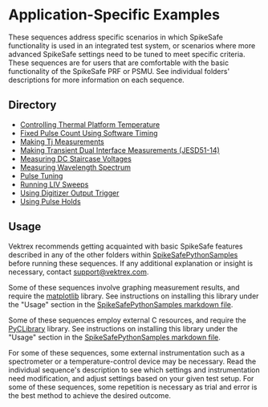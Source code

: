 # Application-Specific Examples

These sequences address specific scenarios in which SpikeSafe functionality is used in an integrated test system, or scenarios where more advanced SpikeSafe settings need to be tuned to meet specific criteria. These sequences are for users that are comfortable with the basic functionality of the SpikeSafe PRF or PSMU. See individual folders' descriptions for more information on each sequence.

## Directory
- [Controlling Thermal Platform Temperature](controlling_thermal_platform_temperature)
- [Fixed Pulse Count Using Software Timing](fixed_pulse_count_using_software_timing)
- [Making Tj Measurements](making_tj_measurements)
- [Making Transient Dual Interface Measurements (JESD51-14)](making_transient_dual_interface_measurement)
- [Measuring DC Staircase Voltages](measuring_dc_staircase_voltages)
- [Measuring Wavelength Spectrum](measuring_wavelength_spectrum)
- [Pulse Tuning](pulse_tuning)
- [Running LIV Sweeps](running_liv_sweeps)
- [Using Digitizer Output Trigger](using_digitizer_output_trigger)
- [Using Pulse Holds](using_pulse_holds)

## Usage

Vektrex recommends getting acquainted with basic SpikeSafe features described in any of the other folders within [SpikeSafePythonSamples](/../../) before running these sequences. If any additional explanation or insight is necessary, contact support@vektrex.com. 

Some of these sequences involve graphing measurement results, and require the [matplotlib](https://matplotlib.org/) library. See instructions on installing this library under the "Usage" section in the [SpikeSafePythonSamples markdown file](/README.md#installing-matplotlib-package).

Some of these sequences employ external C resources, and require the [PyCLibrary](https://pyclibrary.readthedocs.io/en/latest/) library. See instructions on installing this library under the "Usage" section in the [SpikeSafePythonSamples markdown file](/README.md#installing-pyclibrary-package).

For some of these sequences, some external instrumentation such as a spectrometer or a temperature-control device may be necessary. Read the individual sequence's description to see which settings and instrumentation need modification, and adjust settings based on your given test setup. For some of these sequences, some repetition is necessary as trial and error is the best method to achieve the desired outcome.

